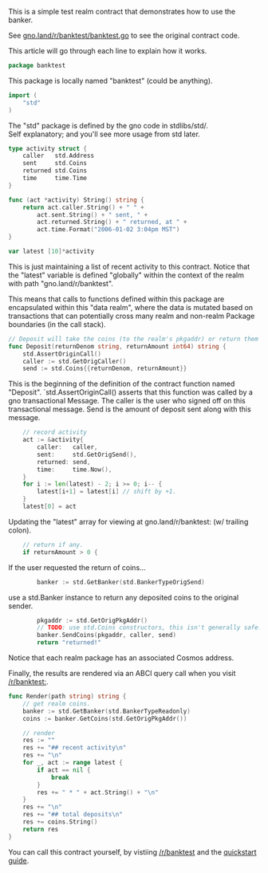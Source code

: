 This is a simple test realm contract that demonstrates how to use the banker.

See [gno.land/r/banktest/banktest.go](/r/banktest/banktest.go) to see the original contract code.

This article will go through each line to explain how it works.

```go
package banktest
```

This package is locally named "banktest" (could be anything).

```go
import (
    "std"
)
```

The "std" package is defined by the gno code in stdlibs/std/. </br>
Self explanatory; and you'll see more usage from std later.

```go
type activity struct {
    caller   std.Address
    sent     std.Coins
    returned std.Coins
    time     time.Time
}

func (act *activity) String() string {
    return act.caller.String() + " " +
        act.sent.String() + " sent, " +
        act.returned.String() + " returned, at " +
        act.time.Format("2006-01-02 3:04pm MST")
}

var latest [10]*activity
```

This is just maintaining a list of recent activity to this contract.
Notice that the "latest" variable is defined "globally" within
the context of the realm with path "gno.land/r/banktest".

This means that calls to functions defined within this package
are encapsulated within this "data realm", where the data is
mutated based on transactions that can potentially cross many
realm and non-realm Package boundaries (in the call stack).

```go
// Deposit will take the coins (to the realm's pkgaddr) or return them to user.
func Deposit(returnDenom string, returnAmount int64) string {
    std.AssertOriginCall()
    caller := std.GetOrigCaller()
    send := std.Coins{{returnDenom, returnAmount}}
```

This is the beginning of the definition of the contract function named
"Deposit".  `std.AssertOriginCall() asserts that this function was called by a
gno transactional Message. The caller is the user who signed off on this
transactional message. Send is the amount of deposit sent along with this
message.

```go
    // record activity
    act := &activity{
        caller:   caller,
        sent:     std.GetOrigSend(),
        returned: send,
        time:     time.Now(),
    }
    for i := len(latest) - 2; i >= 0; i-- {
        latest[i+1] = latest[i] // shift by +1.
    }
    latest[0] = act
```

Updating the "latest" array for viewing at gno.land/r/banktest: (w/ trailing colon).

```go
    // return if any.
    if returnAmount > 0 {
```

If the user requested the return of coins...

```go
        banker := std.GetBanker(std.BankerTypeOrigSend)
```

use a std.Banker instance to return any deposited coins to the original sender.

```go
        pkgaddr := std.GetOrigPkgAddr()
        // TODO: use std.Coins constructors, this isn't generally safe.
        banker.SendCoins(pkgaddr, caller, send)
        return "returned!"
```

Notice that each realm package has an associated Cosmos address.


Finally, the results are rendered via an ABCI query call when you visit [/r/banktest:](/r/banktest:).

```go
func Render(path string) string {
    // get realm coins.
    banker := std.GetBanker(std.BankerTypeReadonly)
    coins := banker.GetCoins(std.GetOrigPkgAddr())

    // render
    res := ""
    res += "## recent activity\n"
    res += "\n"
    for _, act := range latest {
        if act == nil {
            break
        }
        res += " * " + act.String() + "\n"
    }
    res += "\n"
    res += "## total deposits\n"
    res += coins.String()
    return res
}
```

You can call this contract yourself, by vistiing [/r/banktest](/r/banktest) and the [quickstart guide](/r/boards:gnolang/4).

